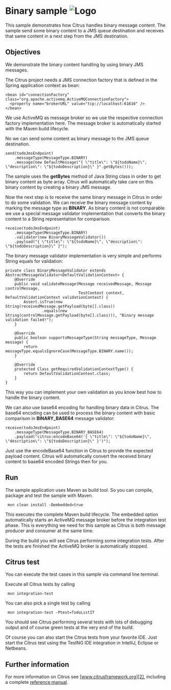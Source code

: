 Binary sample ![Logo][1]
==============

This sample demonstrates how Citrus handles binary message content. The sample send some binary content to a JMS queue destination and receives
that same content in a next step from the JMS destination.

Objectives
---------

We demonstrate the binary content handling by using binary JMS messages.

The Citrus project needs a JMS connection factory that is defined in the Spring application context as bean:

    <bean id="connectionFactory" class="org.apache.activemq.ActiveMQConnectionFactory">
      <property name="brokerURL" value="tcp://localhost:61616" />
    </bean>
    
We use ActiveMQ as message broker so we use the respective connection factory implementation here. The message broker is automatically
started with the Maven build lifecycle.
    
No we can send some content as binary message to the JMS queue destination.
    
    send(todoJmsEndpoint)
        .messageType(MessageType.BINARY)
        .message(new DefaultMessage("{ \"title\": \"${todoName}\", \"description\": \"${todoDescription}\" }".getBytes()));
        
The sample uses the **getBytes** method of Java String class in order to get binary content as byte array. Citrus will automatically
take care on this binary content by creating a binary JMS message.

Now the next step is to receive the same binary message in Citrus in order to do some validation. We can receive the binary message content
by marking the message type as **BINARY**. As binary content is not comparable we use a special message validator implementation that converts the
binary content to a String representation for comparison.

    receive(todoJmsEndpoint)
        .messageType(MessageType.BINARY)
        .validator(new BinaryMessageValidator())
        .payload("{ \"title\": \"${todoName}\", \"description\": \"${todoDescription}\" }");
        
The binary message validator implementation is very simple and performs String equals for validation:
        
    private class BinaryMessageValidator extends AbstractMessageValidator<DefaultValidationContext> {
        @Override
        public void validateMessage(Message receivedMessage, Message controlMessage,
                                    TestContext context, DefaultValidationContext validationContext) {
            Assert.isTrue(new String(receivedMessage.getPayload(byte[].class))
                    .equals(new String(controlMessage.getPayload(byte[].class))), "Binary message validation failed!");
        }
    
        @Override
        public boolean supportsMessageType(String messageType, Message message) {
            return messageType.equalsIgnoreCase(MessageType.BINARY.name());
        }
    
        @Override
        protected Class getRequiredValidationContextType() {
            return DefaultValidationContext.class;
        }
    }    

This way you can implement your own validation as you know best how to handle the binary content.

We can also use base64 encoding for handling binary data in Citrus. The base64 encoding can be used to process the binary content
with basic comparison in **BINARY_BASE64** message validator:

    receive(todoJmsEndpoint)
        .messageType(MessageType.BINARY_BASE64)
        .payload("citrus:encodeBase64('{ \"title\": \"${todoName}\", \"description\": \"${todoDescription}\" }')");
        
Just use the encodeBase64 function in Citrus to provide the expected payload content. Citrus will automatically convert the received 
binary content to base64 encoded Strings then for you. 
        
Run
---------

The sample application uses Maven as build tool. So you can compile, package and test the
sample with Maven.
 
     mvn clean install -Dembedded=true
    
This executes the complete Maven build lifecycle. The embedded option automatically starts an ActiveMQ message broker 
before the integration test phase. This is everything we need for this sample as Citrus is both message producer and consumer
at the same time.

During the build you will see Citrus performing some integration tests.
After the tests are finished the ActiveMQ broker is automatically stopped.

Citrus test
---------

You can execute the test cases in this sample via command line terminal.

Execute all Citrus tests by calling

     mvn integration-test

You can also pick a single test by calling

     mvn integration-test -Ptest=TodoListIT

You should see Citrus performing several tests with lots of debugging output and of course green tests at the very 
end of the build.

Of course you can also start the Citrus tests from your favorite IDE.
Just start the Citrus test using the TestNG IDE integration in IntelliJ, Eclipse or Netbeans.

Further information
---------

For more information on Citrus see [www.citrusframework.org][2], including
a complete [reference manual][3].

 [1]: http://www.citrusframework.org/img/brand-logo.png "Citrus"
 [2]: http://www.citrusframework.org
 [3]: http://www.citrusframework.org/reference/html/
 [4]: http://www.citrusframework.org/reference/html/jms.html